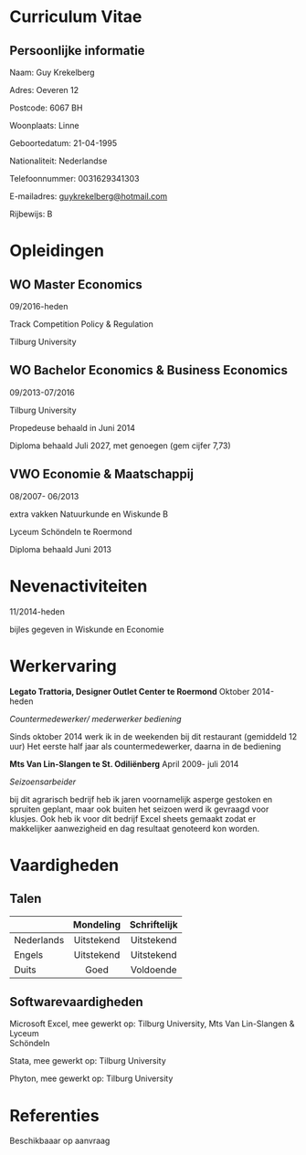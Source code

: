Curriculum Vitae
====
Persoonlijke informatie
----
Naam:           Guy Krekelberg

Adres:          Oeveren 12

Postcode:       6067 BH

Woonplaats:     Linne

Geboortedatum:  21-04-1995

Nationaliteit:  Nederlandse

Telefoonnummer: 0031629341303

E-mailadres:    guykrekelberg@hotmail.com

Rijbewijs:      B

Opleidingen
====   
WO Master Economics
---
09/2016-heden

Track Competition Policy & Regulation

Tilburg University

  
WO Bachelor Economics & Business Economics 
----
09/2013-07/2016

Tilburg University

Propedeuse behaald in Juni 2014

Diploma behaald Juli 2027, met genoegen (gem cijfer 7,73)

  
VWO Economie & Maatschappij
----
08/2007- 06/2013

extra vakken Natuurkunde en Wiskunde B

Lyceum Schöndeln te Roermond

Diploma behaald Juni 2013

Nevenactiviteiten
====
11/2014-heden 

bijles gegeven in Wiskunde en Economie

Werkervaring
====

__Legato Trattoria, Designer Outlet Center te Roermond__
Oktober 2014-heden 

_Countermedewerker/ mederwerker bediening_ 

Sinds oktober 2014 werk ik in de weekenden bij dit restaurant (gemiddeld 12 uur)
Het eerste half jaar als countermedewerker, daarna in de bediening 

__Mts Van Lin-Slangen te St. Odiliënberg__
April 2009- juli 2014

_Seizoensarbeider_

bij dit agrarisch bedrijf heb ik jaren voornamelijk asperge gestoken en spruiten geplant, maar ook buiten het seizoen werd ik gevraagd voor klusjes. Ook heb ik voor dit bedrijf Excel sheets gemaakt zodat er makkelijker aanwezigheid en dag resultaat genoteerd kon worden.

Vaardigheden
====
Talen
---
|               | Mondeling     | Schriftelijk  |
| ------------- |:-------------:| :------------:|
| Nederlands    | Uitstekend    | Uitstekend    |
| Engels        | Uitstekend    | Uitstekend    |
| Duits         | Goed          | Voldoende     |

Softwarevaardigheden
---
Microsoft Excel, mee gewerkt op: 	Tilburg University, Mts Van Lin-Slangen & Lyceum  
                                                             	Schöndeln     

Stata, mee gewerkt op: 		Tilburg University

Phyton, mee gewerkt op: 		Tilburg University 

Referenties
===
Beschikbaaar op aanvraag
